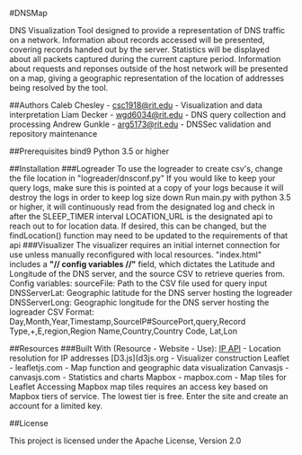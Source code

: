 #DNSMap

DNS Visualization Tool designed to provide a representation of DNS traffic on a network.
Information about records accessed will be presented, covering records handed out by the server.
Statistics will be displayed about all packets captured during the current capture period.
Information about requests and reponses outside of the host network will be presented on a map,
giving a geographic representation of the location of addresses being resolved by the tool.


##Authors
Caleb Chesley - csc1918@rit.edu - Visualization and data interpretation
Liam Decker - wgd6034@rit.edu - DNS query collection and processing
Andrew Gunkle - arg5173@rit.edu - DNSSec validation and repository maintenance


##Prerequisites
bind9
Python 3.5 or higher


##Installation
###Logreader
To use the logreader to create csv's, change the file location in "logreader/dnsconf.py"
If you would like to keep your query logs, make sure this is pointed at a copy of your logs because it will destroy the logs in order to keep log size down
Run main.py with python 3.5 or higher, it will continuously read from the designated log and check in after the SLEEP\_TIMER interval
LOCATION\_URL is the designated api to reach out to for location data. If desired, this can be changed, but the findLocation() function may need to be updated to the requirements of that api
###Visualizer
The visualizer requires an initial internet connection for use unless manually reconfigured with local resources.
"index.html" includes a **"// config variables //"** field, which dictates the Latitude and Longitude of the DNS server,
and the source CSV to retrieve queries from.
Config variables:
    sourceFile: Path to the CSV file used for query input
    DNSServerLat: Geographic latitude for the DNS server hosting the logreader
    DNSServerLong: Geographic longitude for the DNS server hosting the logreader
CSV Format:
Day,Month,Year,Timestamp,SourceIP#SourcePort,query,Record Type,+,E,region,Region Name,Country,Country Code, Lat,Lon


##Resources
###Built With (Resource - Website - Use):
[IP API](ip-api.com) - Location resolution for IP addresses
[D3.js](d3js.org - Visualizer construction
Leaflet - leafletjs.com - Map function and geographic data visualization
Canvasjs - canvasjs.com - Statistics and charts
Mapbox - mapbox.com - Map tiles for Leaflet
    Accessing Mapbox map tiles requires an access key based on Mapbox tiers of service.
    The lowest tier is free.
    Enter the site and create an account for a limited key.


##License

This project is licensed under the Apache License, Version 2.0
